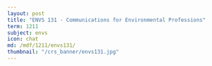 ```yaml
---
layout: post
title: "ENVS 131 - Communications for Environmental Professions"
term: 1211
subject: envs
icon: chat
md: /mdf/1211/envs131/
thumbnail: "/crs_banner/envs131.jpg"
---
```

